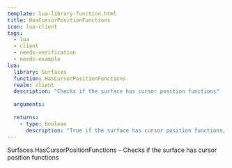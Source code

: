 ```yaml
---
template: lua-library-function.html
title: HasCursorPositionFunctions
icon: lua-client
tags:
  - lua
  - client
  - needs-verification
  - needs-example
lua:
  library: Surfaces
  function: HasCursorPositionFunctions
  realm: client
  description: "Checks if the surface has cursor position functions"
  
  arguments:
  
  returns:
    - type: boolean
      description: "True if the surface has cursor position functions, false otherwise."
---
```


<div class="lua__search__keywords">
Surfaces.HasCursorPositionFunctions &#x2013; Checks if the surface has cursor position functions
</div>
